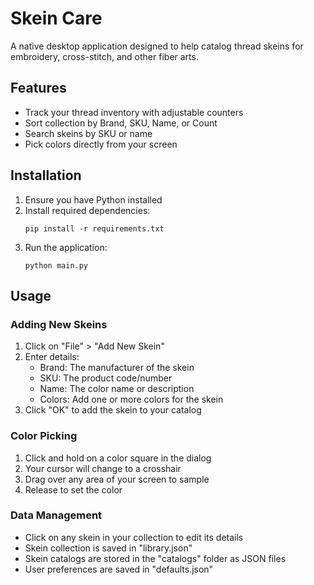 # Skein Care

A native desktop application designed to help catalog thread skeins for embroidery, cross-stitch, and other fiber arts.

## Features

- Track your thread inventory with adjustable counters
- Sort collection by Brand, SKU, Name, or Count
- Search skeins by SKU or name
- Pick colors directly from your screen

## Installation

1. Ensure you have Python installed
2. Install required dependencies:
   ```
   pip install -r requirements.txt
   ```
3. Run the application:
   ```
   python main.py
   ```

## Usage

### Adding New Skeins
1. Click on "File" > "Add New Skein"
2. Enter details:
   - Brand: The manufacturer of the skein
   - SKU: The product code/number
   - Name: The color name or description
   - Colors: Add one or more colors for the skein
3. Click "OK" to add the skein to your catalog

### Color Picking
1. Click and hold on a color square in the dialog
2. Your cursor will change to a crosshair
3. Drag over any area of your screen to sample
4. Release to set the color

### Data Management
- Click on any skein in your collection to edit its details
- Skein collection is saved in "library.json"
- Skein catalogs are stored in the "catalogs" folder as JSON files
- User preferences are saved in "defaults.json"
